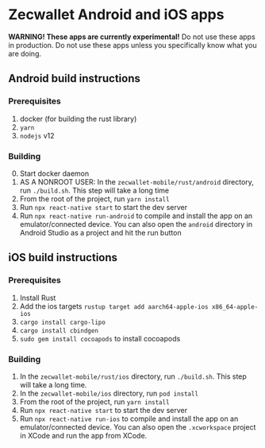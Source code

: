 # Zecwallet Android and iOS apps

**WARNING! These apps are currently experimental!**
Do not use these apps in production.
Do not use these apps unless you specifically know what you are doing.

## Android build instructions

### Prerequisites
1. docker (for building the rust library)
2. `yarn` 
3. `nodejs` v12

### Building 
0. Start docker daemon
1. AS A NONROOT USER: In the `zecwallet-mobile/rust/android` directory, run `./build.sh`. This step will take a long time
2. From the root of the project, run `yarn install`
3. Run `npx react-native start` to start the dev server
4. Run `npx react-native run-android` to compile and install the app on an emulator/connected device. You can also open the `android` directory in Android Studio as a project and hit the run button

## iOS build instructions

### Prerequisites
1. Install Rust
2. Add the ios targets `rustup target add aarch64-apple-ios x86_64-apple-ios`
3. `cargo install cargo-lipo`
4. `cargo install cbindgen`
5. `sudo gem install cocoapods` to install cocoapods

### Building
1. In the `zecwallet-mobile/rust/ios` directory, run `./build.sh`. This step will take a long time.
2. In the `zecwallet-mobile/ios` directory, run `pod install`
3. From the root of the project, run `yarn install`
4. Run `npx react-native start` to start the dev server
5. Run `npx react-native run-ios` to compile and install the app on an emulator/connected device. You can also open the `.xcworkspace` project in XCode and run the app from XCode. 

